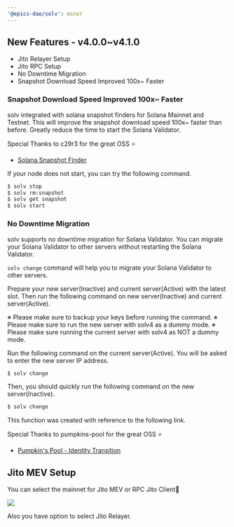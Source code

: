 ```yaml
---
'@epics-dao/solv': minor
---
```


## New Features - v4.0.0~v4.1.0

- Jito Relayer Setup
- Jito RPC Setup
- No Downtime Migration
- Snapshot Download Speed Improved 100x~ Faster

### Snapshot Download Speed Improved 100x~ Faster

solv integrated with solana snapshot finders for Solana Mainnet and Testnet.
This will improve the snapshot download speed 100x~ faster than before.
Greatly reduce the time to start the Solana Validator.

Special Thanks to c29r3 for the great OSS ⭐️

- [Solana Snapshot Finder](https://github.com/c29r3/solana-snapshot-finder)

If your node does not start, you can try the following command.

```bash
$ solv stop
$ solv rm:snapshot
$ solv get snapshot
$ solv start
```

### No Downtime Migration

solv supports no downtime migration for Solana Validator.
You can migrate your Solana Validator to other servers without restarting the Solana Validator.

`solv change` command will help you to migrate your Solana Validator to other servers.

Prepare your new server(Inactive) and current server(Active) with the latest slot.
Then run the following command on new server(Inactive) and current server(Active).

※ Please make sure to backup your keys before running the command.
※ Please make sure to run the new server with solv4 as a dummy mode.
※ Please make sure running the current server with solv4 as NOT a dummy mode.

Run the following command on the current server(Active).
You will be asked to enter the new server IP address.

```bash
$ solv change
```

Then, you should quickly run the following command on the new server(Inactive).

```bash
$ solv change
```

This function was created with reference to the following link.

Special Thanks to pumpkins-pool for the great OSS ⭐️

- [Pumpkin's Pool - Identity Transition](https://pumpkins-pool.gitbook.io/pumpkins-pool)

## Jito MEV Setup

You can select the mainnet for Jito MEV or RPC Jito Client🎉

![](https://storage.googleapis.com/epics-bucket/solv/assets/mainnet-select.png)

Also you have option to select Jito Relayer.
